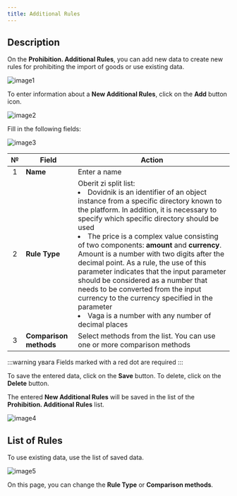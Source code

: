 ```yaml
---
title: Additional Rules
---
```


## Description

On the **Prohibition. Additional Rules**, you can add new data to create new rules for prohibiting the import of goods or use existing data.

![image1](/img/en/prohibition/additional-rules/image1.png)

To enter information about a **New Additional Rules**, click on the **Add** button icon.

![image2](/img/en/prohibition/additional-rules/image2.png)

Fill in the following fields:

![image3](/img/en/prohibition/additional-rules/image3.png)

| № | Field | Action |
| :-: | ----- | ------ |
| 1 | **Name** | Enter a name |
| 2 | **Rule Type** | Oberit zi split list: <li> Dovidnik is an identifier of an object instance from a specific directory known to the platform. In addition, it is necessary to specify which specific directory should be used </li><li> The price is a complex value consisting of two components: **amount** and **currency**. Amount is a number with two digits after the decimal point. As a rule, the use of this parameter indicates that the input parameter should be considered as a number that needs to be converted from the input currency to the currency specified in the parameter </li><li> Vaga is a number with any number of decimal places </li> |
| 3 | **Comparison methods** | Select methods from the list. You can use one or more comparison methods |

:::warning увага
Fields marked with a red dot are required
:::

To save the entered data, click on the **Save** button. To delete, click on the **Delete** button.

The entered **New Additional Rules** will be saved in the list of the **Prohibition. Additional Rules** list.

![image4](/img/en/prohibition/additional-rules/image4.png)

## List of Rules

To use existing data, use the list of saved data.

![image5](/img/en/prohibition/additional-rules/image5.png)

On this page, you can change the **Rule Type** or **Comparison methods**.